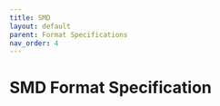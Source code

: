 ```yaml
---
title: SMD
layout: default
parent: Format Specifications
nav_order: 4
---
```


# SMD Format Specification
